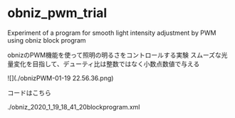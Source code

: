 # obniz_pwm_trial
Experiment of a program for smooth light intensity adjustment by PWM using obniz block program

obnizのPWM機能を使って照明の明るさをコントロールする実験
スムーズな光量変化を目指して、デューティ比は整数ではなく小数点数値で与える


![](./obnizPWM-01-19 22.56.36.png)

コードはこちら

./obniz_2020_1_19_18_41_20blockprogram.xml

